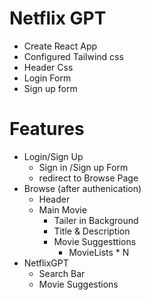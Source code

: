 # Netflix GPT

- Create React App
- Configured Tailwind css
- Header Css
- Login Form
- Sign up form




# Features
- Login/Sign Up
    - Sign in /Sign up Form
    - redirect to Browse Page
- Browse (after authenication)
   - Header
   - Main Movie
       - Tailer in Background
       - Title & Description
       - Movie Suggesttions
           - MovieLists * N
- NetflixGPT
    - Search Bar
    - Movie Suggestions             